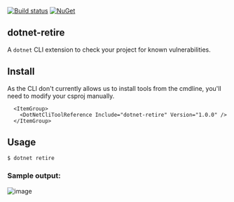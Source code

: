 [![Build status](https://ci.appveyor.com/api/projects/status/6y4yrtkhofgcswqt?svg=true)](https://ci.appveyor.com/project/JohnKorsnes/dotnet-retire)
[![NuGet](https://img.shields.io/nuget/dt/dotnet-retire.svg)]()
## dotnet-retire
A `dotnet` CLI extension to check your project for known vulnerabilities.

## Install
As the CLI don't currently allows us to install tools from the cmdline, you'll need to modify your csproj manually.
```
  <ItemGroup>
    <DotNetCliToolReference Include="dotnet-retire" Version="1.0.0" />
  </ItemGroup>
```

## Usage
```
$ dotnet retire
```

### Sample output:
![image](https://cloud.githubusercontent.com/assets/206726/26074074/d5bc2ee4-39b0-11e7-9018-08dd305b96a9.png)
